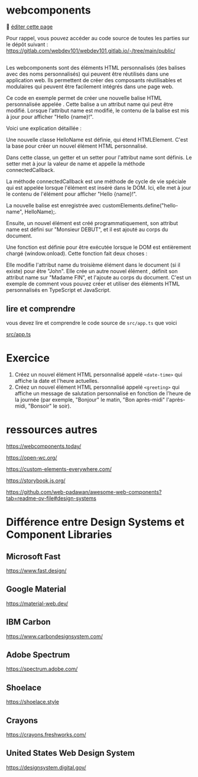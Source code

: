 # webcomponents

:memo: [éditer cette page](https://gitlab.com/-/ide/project/webdev101/webdev101.gitlab.io/edit/main/-/public/18_webcomponents/README.md)


Pour rappel, vous pouvez accéder au code source de toutes les parties sur le dépôt suivant : https://gitlab.com/webdev101/webdev101.gitlab.io/-/tree/main/public/

## 

Les webcomponents sont des éléments HTML personnalisés (des balises avec des noms personnalisés) qui peuvent être réutilisés dans une application web. Ils permettent de créer des composants réutilisables et modulaires qui peuvent être facilement intégrés dans une page web.

Ce code en exemple permet de créer une nouvelle balise HTML personnalisée appelée <hello-name>. Cette balise a un attribut name qui peut être modifié. Lorsque l'attribut name est modifié, le contenu de la balise est mis à jour pour afficher "Hello {name}!".

Voici une explication détaillée :

Une nouvelle classe HelloName est définie, qui étend HTMLElement. C'est la base pour créer un nouvel élément HTML personnalisé.

Dans cette classe, un getter et un setter pour l'attribut name sont définis. Le setter met à jour la valeur de name et appelle la méthode connectedCallback.

La méthode connectedCallback est une méthode de cycle de vie spéciale qui est appelée lorsque l'élément est inséré dans le DOM. Ici, elle met à jour le contenu de l'élément pour afficher "Hello {name}!".

La nouvelle balise est enregistrée avec customElements.define("hello-name", HelloName);.

Ensuite, un nouvel élément <hello-name> est créé programmatiquement, son attribut name est défini sur "Monsieur DEBUT", et il est ajouté au corps du document.

Une fonction est définie pour être exécutée lorsque le DOM est entièrement chargé (window.onload). Cette fonction fait deux choses :

Elle modifie l'attribut name du troisième élément <hello-name> dans le document (si il existe) pour être "John".
Elle crée un autre nouvel élément <hello-name>, définit son attribut name sur "Madame FIN", et l'ajoute au corps du document.
C'est un exemple de comment vous pouvez créer et utiliser des éléments HTML personnalisés en TypeScript et JavaScript.

## lire et comprendre

vous devez lire et comprendre le code source de `src/app.ts` que voici

[src/app.ts](src/app.ts ":include :type=code typescript")

# Exercice

1. Créez un nouvel élément HTML personnalisé appelé `<date-time>` qui affiche la date et l'heure actuelles.
2. Créez un nouvel élément HTML personnalisé appelé `<greeting>` qui affiche un message de salutation personnalisé en fonction de l'heure de la journée (par exemple, "Bonjour" le matin, "Bon après-midi" l'après-midi, "Bonsoir" le soir).

# ressources autres 

https://webcomponents.today/

https://open-wc.org/

https://custom-elements-everywhere.com/

https://storybook.js.org/

https://github.com/web-padawan/awesome-web-components?tab=readme-ov-file#design-systems

# Différence entre Design Systems et Component Libraries

## Microsoft Fast

https://www.fast.design/

## Google Material

https://material-web.dev/

## IBM Carbon

https://www.carbondesignsystem.com/

## Adobe Spectrum

https://spectrum.adobe.com/

## Shoelace

https://shoelace.style

## Crayons

https://crayons.freshworks.com/


## United States Web Design System

https://designsystem.digital.gov/



